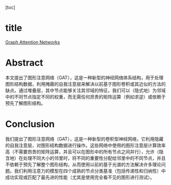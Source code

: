 [toc]

# title

[Graph Attention Networks](https://arxiv.org/abs/1710.10903)

# Abstract

本文提出了图形注意网络（GAT），这是一种新型的神经网络体系结构，用于处理图形结构数据，利用掩蔽的自我注意层来解决以前基于图形卷积或其近似的方法的缺点。通过堆叠层，其中节点能够关注其邻域的特征，我们可以（隐式地）为邻域中的不同节点指定不同的权重，而无需任何昂贵的矩阵运算（例如求逆）或依赖于预先了解图形结构。

# Conclusion

我们提出了图形注意网络（GAT），这是一种新型的卷积型神经网络，它利用隐藏的自我注意层，对图形结构数据进行操作。这些网络中使用的图形注意层计算效率高（不需要昂贵的矩阵运算，并且可以在图形中的所有节点之间并行），允许（隐含地）在处理不同大小的邻里时，将不同的重要性分配给邻里中的不同节点，并且不依赖于预先了解整个图形结构，从而使用以前的基于光谱的方法解决许多理论问题。我们利用注意力的模型在四个成熟的节点分类基准（包括传递性和归纳性）中成功实现或匹配了最先进的性能（尤其是使用完全看不见的图形进行测试）。
